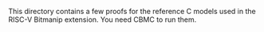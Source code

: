 This directory contains a few proofs for the reference C models used
in the RISC-V Bitmanip extension. You need CBMC to run them.
